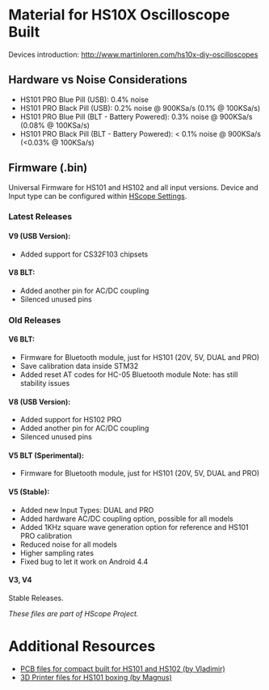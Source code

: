 # Material for HS10X Oscilloscope Built

Devices introduction: http://www.martinloren.com/hs10x-diy-oscilloscopes

## Hardware vs Noise Considerations

- HS101 PRO Blue Pill (USB): 0.4% noise
- HS101 PRO Black Pill (USB): 0.2% noise @ 900KSa/s (0.1% @ 100KSa/s)
- HS101 PRO Blue Pill (BLT - Battery Powered): 0.3% noise @ 900KSa/s (0.08% @ 100KSa/s)
- HS101 PRO Black Pill (BLT - Battery Powered): < 0.1% noise @ 900KSa/s (<0.03% @ 100KSa/s)

## Firmware (.bin)

Universal Firmware for HS101 and HS102 and all input versions. Device and Input type can be configured within <a href="http://hscope.martinloren.com/HS102-oscilloscope.html#flash_firmware" target="_blank">HScope Settings</a>.

### Latest Releases

#### V9 (USB Version):
- Added support for CS32F103 chipsets

#### V8 BLT:
- Added another pin for AC/DC coupling
- Silenced unused pins

### Old Releases

#### V6 BLT:
- Firmware for Bluetooth module, just for HS101 (20V, 5V, DUAL and PRO)
- Save calibration data inside STM32
- Added reset AT codes for HC-05 Bluetooth module
Note: has still stability issues

#### V8 (USB Version):
- Added support for HS102 PRO
- Added another pin for AC/DC coupling
- Silenced unused pins

#### V5 BLT (Sperimental):
- Firmware for Bluetooth module, just for HS101 (20V, 5V, DUAL and PRO)

#### V5 (Stable):
- Added new Input Types: DUAL and PRO
- Added hardware AC/DC coupling option, possible for all models
- Added 1KHz square wave generation option for reference and HS101 PRO calibration
- Reduced noise for all models
- Higher sampling rates  
- Fixed bug to let it work on Android 4.4

#### V3, V4
Stable Releases.

*These files are part of HScope Project.*

# Additional Resources
- <a href="https://github.com/SUNsung/HScope_PCB" target="_blank">PCB files for compact built for HS101 and HS102 (by Vladimir)</a>
- <a href="https://www.thingiverse.com/thing:3940546" target="_blank">3D Printer files for HS101 boxing (by Magnus)</a>
